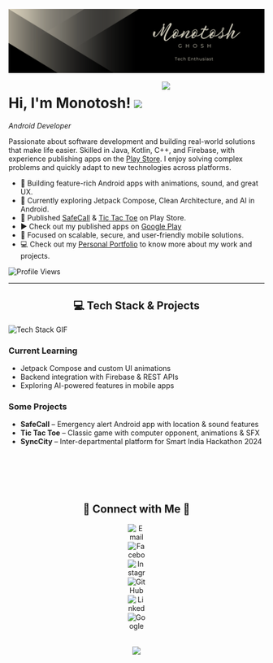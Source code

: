 <!-- ## Hi there 👋

<!--
**monotoshghosh/monotoshghosh** is a ✨ _special_ ✨ repository because its `README.md` (this file) appears on your GitHub profile.

Here are some ideas to get you started:

- 🔭 I’m currently working on ...
- 🌱 I’m currently learning ...
- 👯 I’m looking to collaborate on ...
- 🤔 I’m looking for help with ...
- 💬 Ask me about ...
- 📫 How to reach me: ...
- 😄 Pronouns: ...
- ⚡ Fun fact: ...
-->


<!--Banner-->
![Monotosh Ghosh Banner Image](./banner.png)

<!--Night Owl image-->
<div>
  <img align="right" width="40%" src="https://owlbertsio-resized.s3.amazonaws.com/Popper.psd.full.png">
</div>

<!--Header Name-->
<h1>Hi, I'm Monotosh! <img src="https://emojis.slackmojis.com/emojis/images/1531849430/4246/blob-sunglasses.gif?1531849430" width="30"/></h1>

<p><em>Android Developer</em></p>

<!--Start Intro-->               
<p align="left">  Passionate about software development and building real-world solutions that make life easier. Skilled in Java, Kotlin, C++, and Firebase, with experience publishing apps on the <a href="https://play.google.com/store/apps/dev?id=5228042629409510170" target="_blank">Play Store</a>. I enjoy solving complex problems and quickly adapt to new technologies across platforms.
</p>


- 📱 Building feature-rich Android apps with animations, sound, and great UX.
- 🌱 Currently exploring Jetpack Compose, Clean Architecture, and AI in Android.
- 🚀 Published [SafeCall](https://play.google.com/store/apps/details?id=com.monotoshghosh.safecall) & [Tic Tac Toe](https://play.google.com/store/apps/details?id=com.monotoshghosh.tictactoe) on Play Store.
- ▶️ Check out my published apps on [Google Play](https://play.google.com/store/apps/dev?id=5228042629409510170)
- 🎯 Focused on scalable, secure, and user-friendly mobile solutions.
- 💻 Check out my [Personal Portfolio](https://monotoshghosh.netlify.app/) to know more about my work and projects.
<!-- - ✍ Technical content creator and open-source contributor. -->


<!--Profile Count Badge-->
<p align="left">
  <img src="https://komarev.com/ghpvc/?username=monotoshghosh&label=Profile%20views&color=0e75b6&style=for-the-badge" alt="Profile Views" />
</p>

---

<!--Languages and Tools Section-->       
<h2 align="center">💻 Tech Stack & Projects</h2> 
<picture>
  <source media="(prefers-color-scheme: dark)" srcset="./Skills_Animation_Dark.gif">
  <source media="(prefers-color-scheme: light)" srcset="./Skills_Animation_White.gif">
  <img align="left" alt="Tech Stack GIF" src="./Skills_Animation_White.gif">
</picture>
<br />

<h3 align="left">Current Learning</h3>
<ul align="left">
  <li>Jetpack Compose and custom UI animations</li>
  <li>Backend integration with Firebase & REST APIs</li>
  <li>Exploring AI-powered features in mobile apps</li>
</ul>

<h3 align="left">Some Projects</h3>
<ul align="left">
  <li><strong>SafeCall</strong> – Emergency alert Android app with location & sound features</li>
  <li><strong>Tic Tac Toe</strong> – Classic game with computer opponent, animations & SFX</li>
  <li><strong>SyncCity</strong> – Inter-departmental platform for Smart India Hackathon 2024</li>
</ul>
<br /><br /><br /><br />

<!--Contact Section--> 
<h2 align="center">🤝 Connect with Me 🤝</h2>
<div align="center">

  <a href="mailto:monotoshghosh49@gmail.com" target="_blank" style="text-decoration: none; border: none; outline: none;">
    <img src="https://cdn-icons-png.flaticon.com/512/281/281769.png" width="35" height="35" alt="Email" style="margin: 0 10px; display: block;" />
  </a>

  <a href="https://www.facebook.com/monotosh.ghosh.372" target="_blank" style="text-decoration: none; border: none; outline: none;">
    <img src="https://cdn-icons-png.flaticon.com/512/145/145802.png" width="35" height="35" alt="Facebook" style="margin: 0 10px; display: block;" />
  </a>

  <a href="https://www.instagram.com/monotosh_.ghosh" target="_blank" style="text-decoration: none; border: none; outline: none;">
    <img src="https://cdn-icons-png.flaticon.com/512/2111/2111463.png" width="35" height="35" alt="Instagram" style="margin: 0 10px; display: block;" />
  </a>

  <a href="https://github.com/monotoshghosh" target="_blank" style="text-decoration: none; border: none; outline: none;">
    <img src="https://cdn-icons-png.flaticon.com/512/733/733553.png" width="35" height="35" alt="GitHub" style="margin: 0 10px; display: block;" />
  </a>

  <a href="https://www.linkedin.com/in/monotoshghosh/" target="_blank" style="text-decoration: none; border: none; outline: none;">
    <img src="https://cdn-icons-png.flaticon.com/512/174/174857.png" width="35" height="35" alt="LinkedIn" style="margin: 0 10px; display: block;" />
  </a>

  <a href="https://play.google.com/store/apps/dev?id=5228042629409510170" target="_blank" style="text-decoration: none; border: none; outline: none;">
    <img src="https://cdn-icons-png.flaticon.com/512/888/888857.png" width="35" height="35" alt="Google Play Store" style="margin: 0 10px; display: block;" />
  </a>

</div>



<br/>

<!--Buy me a coffee (Optional)-->
<!--
<div align="center">
<a href="https://www.buymeacoffee.com/monotoshghosh" target="_blank">
  <img src="https://cdn.buymeacoffee.com/buttons/v2/default-yellow.png" alt="Buy Me A Coffee" style="height: 40px !important;width: 200px !important;" >
</a>
</div>
-->

<!--Footer--> 
<p align="center">
  <img src="https://capsule-render.vercel.app/api?type=waving&color=gradient&height=65&section=footer"/>
</p>
